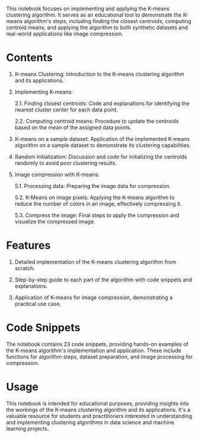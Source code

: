 This  notebook focuses on implementing and applying the K-means clustering algorithm. It serves as an educational tool to demonstrate the K-means algorithm's steps, including finding the closest centroids, computing centroid means, and applying the algorithm to both synthetic datasets and real-world applications like image compression.

# Contents
1. K-means Clustering: Introduction to the K-means clustering algorithm and its applications.
2. Implementing K-means:

   2.1. Finding closest centroids: Code and explanations for identifying the nearest cluster center for each data point.

   2.2. Computing centroid means: Procedure to update the centroids based on the mean of the assigned data points.

3. K-means on a sample dataset: Application of the implemented K-means algorithm on a sample dataset to demonstrate its clustering capabilities.

4. Random initialization: Discussion and code for initializing the centroids randomly to avoid poor clustering results.

5. Image compression with K-means:

   5.1. Processing data: Preparing the image data for compression.

   5.2. K-Means on image pixels: Applying the K-means algorithm to reduce the number of colors in an image, effectively compressing it.

   5.3. Compress the image: Final steps to apply the compression and visualize the compressed image.

# Features
1. Detailed implementation of the K-means clustering algorithm from scratch.

2. Step-by-step guide to each part of the algorithm with code snippets and explanations.

3. Application of K-means for image compression, demonstrating a practical use case.

# Code Snippets
The notebook contains 23 code snippets, providing hands-on examples of the K-means algorithm's implementation and application. These include functions for algorithm steps, dataset preparation, and image processing for compression.

# Usage
This notebook is intended for educational purposes, providing insights into the workings of the K-means clustering algorithm and its applications. It's a valuable resource for students and practitioners interested in understanding and implementing clustering algorithms in data science and machine learning projects.
